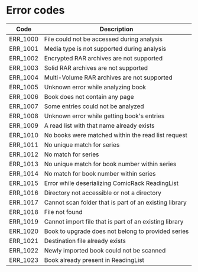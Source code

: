 
# Error codes

Code | Description
---|---
ERR_1000 | File could not be accessed during analysis
ERR_1001 | Media type is not supported during analysis
ERR_1002 | Encrypted RAR archives are not supported
ERR_1003 | Solid RAR archives are not supported
ERR_1004 | Multi-Volume RAR archives are not supported
ERR_1005 | Unknown error while analyzing book
ERR_1006 | Book does not contain any page
ERR_1007 | Some entries could not be analyzed
ERR_1008 | Unknown error while getting book's entries
ERR_1009 | A read list with that name already exists
ERR_1010 | No books were matched within the read list request
ERR_1011 | No unique match for series
ERR_1012 | No match for series
ERR_1013 | No unique match for book number within series
ERR_1014 | No match for book number within series
ERR_1015 | Error while deserializing ComicRack ReadingList
ERR_1016 | Directory not accessible or not a directory
ERR_1017 | Cannot scan folder that is part of an existing library
ERR_1018 | File not found
ERR_1019 | Cannot import file that is part of an existing library
ERR_1020 | Book to upgrade does not belong to provided series
ERR_1021 | Destination file already exists
ERR_1022 | Newly imported book could not be scanned
ERR_1023 | Book already present in ReadingList
